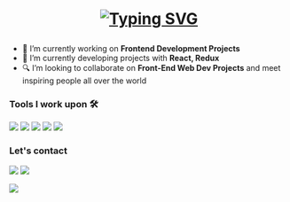 <h1 align="center">
  
[![Typing SVG](https://readme-typing-svg.herokuapp.com?font=Architects+Daughter&size=26&color=%23DFC6B4&center=true&vCenter=true&lines=Hi%2C+It's+Mihriban!;Frontend+Developer)](https://git.io/typing-svg)
</h1>



- 🔭 I’m currently working on <strong>Frontend Development Projects</strong> 
- 🌱 I’m currently developing projects with <strong>React, Redux</strong>
- 🔍 I’m looking to collaborate on <strong>Front-End Web Dev Projects</strong> and meet inspiring people all over the world


### Tools I work upon  🛠
<img src="https://img.shields.io/badge/javascript%20-%23323330.svg?&style=for-the-badge&logo=javascript&logoColor=%23F7DF1E">   <img src="https://img.shields.io/badge/html5%20-%23E34F26.svg?&style=for-the-badge&logo=html5&logoColor=white">   <img src="https://img.shields.io/badge/css3%20-%231572B6.svg?&style=for-the-badge&logo=css3&logoColor=white">  <img src="https://img.shields.io/badge/react%20-%2320232a.svg?&style=for-the-badge&logo=react&logoColor=%2361DAFB">   <img src="http://img.shields.io/badge/-Redux%20-000000?style=for-the-badge&logo=redux&logoColor=blueviolet"> 

### Let's contact 

<p align="start">
	<a href="https://www.linkedin.com/in/mihribankilickan/"><img src="https://img.icons8.com/fluency/48/000000/linkedin.png"/></a>
	<a href="https://medium.com/@mihkilickan"><img src="https://img.icons8.com/fluency/48/000000/medium-logo.png"/></a>
</p>

 <img src="https://www.codewars.com/users/mihrbnn/badges/small">   

